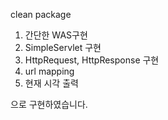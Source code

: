 clean package

1. 간단한 WAS구현
2. SimpleServlet 구현
3. HttpRequest, HttpResponse 구현
4. url mapping
5. 현재 시각 출력

으로 구현하였습니다.